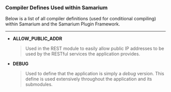 ### Compiler Defines Used within Samarium

Below is a list of all compiler definitions (used for conditional compiling) within Samarium and the Samarium Plugin Framework.

___

* **ALLOW_PUBLIC_ADDR**
    > Used in the REST module to easily allow public IP addresses to be used by the RESTful services the application provides.
* **DEBUG**
    > Used to define that the application is simply a _debug_ version. This define is used extensively throughout the application and its submodules.